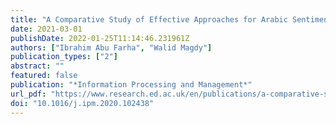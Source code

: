 ```yaml
---
title: "A Comparative Study of Effective Approaches for Arabic Sentiment Analysis"
date: 2021-03-01
publishDate: 2022-01-25T11:14:46.231961Z
authors: ["Ibrahim Abu Farha", "Walid Magdy"]
publication_types: ["2"]
abstract: ""
featured: false
publication: "*Information Processing and Management*"
url_pdf: "https://www.research.ed.ac.uk/en/publications/a-comparative-study-of-effective-approaches-for-arabic-sentiment-"
doi: "10.1016/j.ipm.2020.102438"
---
```


